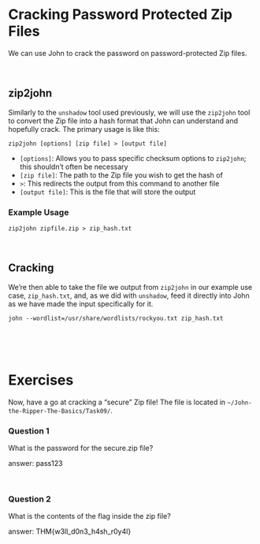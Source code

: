 # Cracking Password Protected Zip Files

We can use John to crack the password on password-protected Zip files.

&nbsp;

## zip2john

Similarly to the `unshadow` tool used previously, we will use the `zip2john` tool to convert the Zip file into a hash format that John can understand and hopefully crack. The primary usage is like this:

```code
zip2john [options] [zip file] > [output file]
```

- `[options]`: Allows you to pass specific checksum options to `zip2john`; this shouldn’t often be necessary
- `[zip file]`: The path to the Zip file you wish to get the hash of
- `>`: This redirects the output from this command to another file
- `[output file]`: This is the file that will store the output

### Example Usage

```code
zip2john zipfile.zip > zip_hash.txt
```

&nbsp;

## Cracking

We’re then able to take the file we output from `zip2john` in our example use case, `zip_hash.txt`, and, as we did with `unshadow`, feed it directly into John as we have made the input specifically for it.

```code
john --wordlist=/usr/share/wordlists/rockyou.txt zip_hash.txt
```

&nbsp;

&nbsp;

# Exercises

Now, have a go at cracking a “secure” Zip file! The file is located in `~/John-the-Ripper-The-Basics/Task09/`.

### Question 1

What is the password for the secure.zip file?

answer: <span style="color: #0e0e0e;">pass123</span>

&nbsp;

### Question 2

What is the contents of the flag inside the zip file?

answer: <span style="color: #0e0e0e;">THM{w3ll_d0n3_h4sh_r0y4l}</span>